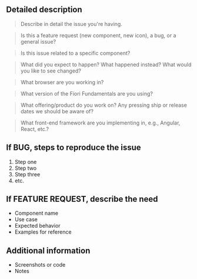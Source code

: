 <!-- Feel free to remove sections that aren't relevant.

## Title line template: [Title]: Brief description

-->

## Detailed description

> Describe in detail the issue you're having.

> Is this a feature request (new component, new icon), a bug, or a general issue?

> Is this issue related to a specific component?

> What did you expect to happen? What happened instead? What would you like to see changed?

> What browser are you working in?

> What version of the Fiori Fundamentals are you using?

> What offering/product do you work on? Any pressing ship or release dates we should be aware of?

> What front-end framework are you implementing in, e.g., Angular, React, etc.?

## If BUG, steps to reproduce the issue

1. Step one
2. Step two
3. Step three
4. etc.

## If FEATURE REQUEST, describe the need

* Component name
* Use case
* Expected behavior
* Examples for reference

## Additional information

* Screenshots or code
* Notes
